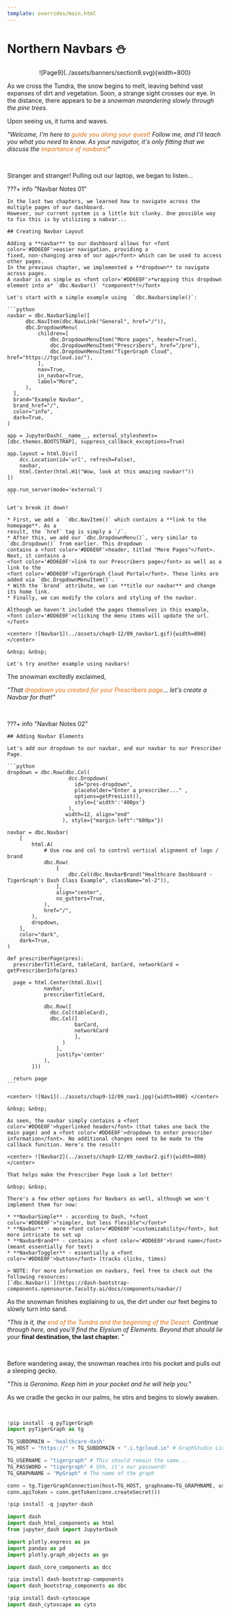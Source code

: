 ```yaml
---
template: overrides/main.html
---
```


# Northern Navbars ⛄️

<center> ![Page9](../assets/banners/section9.svg){width=800} </center>

As we cross the Tundra, the snow begins to melt, leaving behind vast expanses of dirt and vegetation.
Soon, a strange sight crosses our eye. In the distance, there appears to be a *snowman meandering slowly*
*through the pine trees*.

Upon seeing us, it turns and waves.

*"Welcome, I'm here to <font color='#DD6E0F'>guide you along your quest!</font>*
*Follow me, and I'll teach you what you need to know. As your navigator, it's only fitting that we discuss the <font color='#DD6E0F'>importance of navbars!</font>"*

&nbsp; &nbsp;

Stranger and stranger! Pulling out our laptop, we began to listen...

???+ info "Navbar Notes 01"

    In the last two chapters, we learned how to navigate across the multiple pages of our dashboard.
    However, our current system is a little bit clunky. One possible way to fix this is by utilizing a nabvar...

    ## Creating Navbar Layout

    Adding a **navbar** to our dashboard allows for <font color='#DD6E0F'>easier navigation, providing a
    fixed, non-changing area of our app</font> which can be used to access other pages.
    In the previous chapter, we implemented a **dropdown** to navigate across pages.
    A navbar is as simple as <font color='#DD6E0F'>*wrapping this dropdown element into a* `dbc.Navbar()` *component*!</font>

    Let's start with a simple example using  `dbc.Navbarsimple()`:

    ```python
    navbar = dbc.NavbarSimple([
          dbc.NavItem(dbc.NavLink("General", href="/")),
          dbc.DropdownMenu(
              children=[
                  dbc.DropdownMenuItem("More pages", header=True),
                  dbc.DropdownMenuItem("Prescribers", href="/pre"),
                  dbc.DropdownMenuItem("TigerGraph Cloud", href="https://tgcloud.io/"),
              ],
              nav=True,
              in_navbar=True,
              label="More",
          ),
      ],
      brand="Example Navbar",
      brand_href="/",
      color="info",
      dark=True,
    )

    app = JupyterDash(__name__, external_stylesheets=[dbc.themes.BOOTSTRAP], suppress_callback_exceptions=True)

    app.layout = html.Div([
        dcc.Location(id='url', refresh=False),
        navbar,
        html.Center(html.H1("Wow, look at this amazing navbar!"))
    ])

    app.run_server(mode='external')
    ```

    Let's break it down!

    * First, we add a  `dbc.NavItem()` which contains a **link to the homepage**. As a
    result, the `href` tag is simply a `/`.
    * After this, we add our `dbc.DropdownMenu()`, very similar to `dbc.Dropdown()` from earlier. This dropdown
    contains a <font color='#DD6E0F'>header, titled "More Pages"</font>. Next, it contains a
    <font color='#DD6E0F'>link to our Prescribers page</font> as well as a link to the
    <font color='#DD6E0F'>TigerGraph Cloud Portal</font>. These links are added via `dbc.DropdownMenuItem()`.
    * With the `brand` attribute, we can **title our navbar** and change its home link.
    * Finally, we can modify the colors and styling of the navbar.

    Although we haven't included the pages themselves in this example, <font color='#DD6E0F'>clicking the menu items will update the url.</font>

    <center> ![Navbar1](../assets/chap9-12/09_navbar1.gif){width=800} </center>

    &nbsp; &nbsp;

    Let's try another example using navbars!

The snowman excitedly exclaimed,

*"That <font color='#DD6E0F'>dropdown you created for your Prescribers page</font>... let's create a Navbar for that!"*

&nbsp; &nbsp;

???+ info "Navbar Notes 02"

    ## Adding Navbar Elements

    Let's add our dropdown to our navbar, and our navbar to our Prescriber Page.

    ```python
    dropdown = dbc.Row(dbc.Col(
                        dcc.Dropdown(
                          id="pres-dropdown",
                          placeholder="Enter a prescriber..." ,
                          options=getPresList(),
                          style={'width':'400px'}
                        ),
                       width=12, align="end"
                      ), style={"margin-left":"600px"})

    navbar = dbc.Navbar(
        [
            html.A(
                # Use row and col to control vertical alignment of logo / brand
                dbc.Row(
                    [
                        dbc.Col(dbc.NavbarBrand("Healthcare Dashboard - TigerGraph's Dash Class Example", className="ml-2")),
                    ],
                    align="center",
                    no_gutters=True,
                ),
                href="/",
            ),
            dropdown,
        ],
        color="dark",
        dark=True,
    )

    def prescriberPage(pres):
      prescriberTitleCard, tableCard, barCard, networkCard = getPrescriberInfo(pres)

      page = html.Center(html.Div([
                navbar,
                prescriberTitleCard,         

                dbc.Row([
                  dbc.Col(tableCard),
                  dbc.Col([
                          barCard,
                          networkCard
                          ],
                      )
                    ],
                    justify='center'
                ),
            ]))

      return page
    ```

    <center> ![Nav1](../assets/chap9-12/09_nav1.jpg){width=800} </center>

    &nbsp; &nbsp;

    As seen, the navbar simply contains a <font color='#DD6E0F'>hyperlinked header</font> (that takes one back the main page) and a <font color='#DD6E0F'>dropdown to enter prescriber information</font>. No additional changes need to be made to the callback function. Here's the result!

    <center> ![Navbar2](../assets/chap9-12/09_navbar2.gif){width=800} </center>

    That helps make the Prescriber Page look a lot better!

    &nbsp; &nbsp;

    There's a few other options for Navbars as well, although we won't implement them for now:

    * **NavbarSimple** - according to Dash, *<font color='#DD6E0F'>"simpler, but less flexible"</font>*
    * **Navbar** - more <font color='#DD6E0F'>customizability</font>, but more intricate to set up
    * **NavbarBrand** - contains a <font color='#DD6E0F'>brand name</font> (meant essentially for text)
    * **NavbarToggler** - essentially a <font color='#DD6E0F'>button</font> (tracks clicks, times)

    > NOTE: For more information on navbars, feel free to check out the following resources:
    [`dbc.Navbar()`](https://dash-bootstrap-components.opensource.faculty.ai/docs/components/navbar/)

As the snowman finishes explaining to us, the dirt under our feet begins to slowly turn into sand.

*"This is it, the <font color='#DD6E0F'>end of the Tundra and the beginning of the Desert.</font> Continue through here, and you'll find the Elysium of Elements. Beyond that should lie your* **final destination, the last chapter.** *"*

&nbsp; &nbsp;

Before wandering away, the snowman reaches into his pocket and pulls out a sleeping gecko.

*"This is Geronimo. Keep him in your pocket and he will help you."*

As we cradle the gecko in our palms, he stirs and begins to slowly awaken.

&nbsp; &nbsp;

[^1]: All code segments from this chapter can be found in this
[Colab Notebook](https://colab.research.google.com/drive/1RRirZeUi_zSBEDS9lDJw1dsxth_V0f-9#scrollTo=CmtYn4u2Cpr9).
Feel free to follow along!

[^2]: Everything we've installed so far (prerequistes for next section):
```python
!pip install -q pyTigerGraph
import pyTigerGraph as tg

TG_SUBDOMAIN = 'healthcare-dash'
TG_HOST = "https://" + TG_SUBDOMAIN + ".i.tgcloud.io" # GraphStudio Link

TG_USERNAME = "tigergraph" # This should remain the same...
TG_PASSWORD = "tigergraph" # Shh, it's our password!
TG_GRAPHNAME = "MyGraph" # The name of the graph

conn = tg.TigerGraphConnection(host=TG_HOST, graphname=TG_GRAPHNAME, username=TG_USERNAME, password=TG_PASSWORD, beta=True)
conn.apiToken = conn.getToken(conn.createSecret())

!pip install -q jupyter-dash

import dash
import dash_html_components as html
from jupyter_dash import JupyterDash

import plotly.express as px
import pandas as pd
import plotly.graph_objects as go

import dash_core_components as dcc

!pip install dash-bootstrap-components
import dash_bootstrap_components as dbc

!pip install dash-cytoscape
import dash_cytoscape as cyto
```
